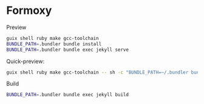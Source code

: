 # Formoxy

Preview

```bash
guix shell ruby make gcc-toolchain
BUNDLE_PATH=.bundler bundle install
BUNDLE_PATH=.bundler bundle exec jekyll serve
```

Quick-preview:

```bash
guix shell ruby make gcc-toolchain -- sh -c "BUNDLE_PATH=~/.bundler bundle exec jekyll serve"
```

Build

```bash
BUNDLE_PATH=.bundler bundle exec jekyll build
```
